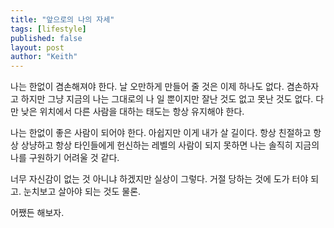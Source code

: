 ```yaml
---
title: "앞으로의 나의 자세"
tags: [lifestyle]
published: false
layout: post
author: "Keith"
---
```


나는 한없이 겸손해져야 한다. 날 오만하게 만들어 줄 것은 이제 하나도 없다. 겸손하자고 하지만 그냥 지금의 나는 그대로의 나 일 뿐이지만 잘난 것도 없고 못난 것도 없다. 다만 낮은 위치에서 다른 사람을 대하는 태도는 항상 유지해야 한다.

나는 한없이 좋은 사람이 되어야 한다. 아쉽지만 이게 내가 살 길이다. 항상 친절하고 항상 상냥하고 항상 타인들에게 헌신하는 레벨의 사람이 되지 못하면 나는 솔직히 지금의 나를 구원하기 어려울 것 같다.

너무 자신감이 없는 것 아니냐 하겠지만 실상이 그렇다. 거절 당하는 것에 도가 터야 되고. 눈치보고 살아야 되는 것도 물론.

어쨌든 해보자.